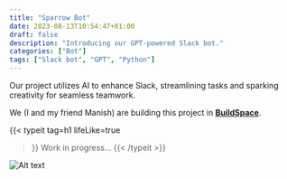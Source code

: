 ```yaml
---
title: "Sparrow Bot"
date: 2023-08-13T10:54:47+01:00
draft: false
description: "Introducing our GPT-powered Slack bot."
categories: ["Bot"]
tags: ["Slack bot", "GPT", "Python"]
---
```


Our project utilizes AI to enhance Slack, streamlining tasks and sparking creativity for seamless teamwork.

We (I and my friend Manish) are building this project in [**BuildSpace**](https://buildspace.so/).

{{< typeit 
  tag=h1
  lifeLike=true
>}}
Work in progress...
{{< /typeit >}}


![Alt text](01.png)
